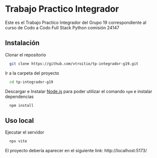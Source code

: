 # Trabajo Practico Integrador

Este es el Trabajo Practico Integrador del Grupo 19 correspondiente al curso de Codo a Codo Full Stack Python comisión 24147

## Instalación

Clonar el repositorio
```bash
  git clone https://github.com/vtroitio/tp-integrador-g19.git
```
Ir a la carpeta del proyecto
```bash
  cd tp-integrador-g19
```
Descargar e Instalar [Node.js](https://nodejs.org/en) para poder utilizar el comando `npm` e instalar dependencias
```bash
  npm install
```

## Uso local

Ejecutar el servidor
```bash
  npx vite
```

El proyecto debería aparecer en el siguiente link: http://localhost:5173/
